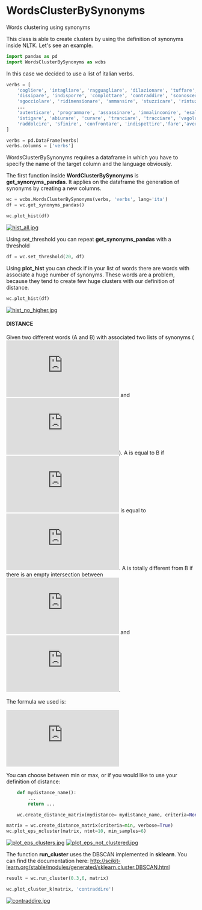 # WordsClusterBySynonyms
Words clustering using synonyms 

This class is able to create clusters by using the definition of synonyms inside NLTK. Let's see an example.

```python
import pandas as pd
import WordsClusterBySynonyms as wcbs
```

In this case we decided to use a list of italian verbs.

```python
verbs = [
    'cogliere', 'intagliare', 'ragguagliare', 'dilazionare', 'tuffare',
    'dissipare', 'indisporre', 'complottare', 'contraddire', 'sconoscere',
    'sgocciolare', 'ridimensionare', 'ammansire', 'stuzzicare', 'rintuzzare',
    ...
    'autenticare', 'programmare', 'assassinare', 'immalinconire', 'esalare',
    'istigare', 'abiurare', 'curare', 'tranciare', 'tracciare', 'vagolare',
    'raddolcire', 'sfinire', 'confrontare', 'indispettire','fare','avere','vivere'
]
```

```python
verbs = pd.DataFrame(verbs)
verbs.columns = ['verbs']
```
WordsClusterBySynonyms requires a dataframe in which you have to specify the name of the target column and the language obviously.

The first function inside **WordClusterBySynonyms** is **get_synonyms_pandas**. It applies on the dataframe the generation of synonyms by creating a new columns.

```python
wc = wcbs.WordsClusterBySynonyms(verbs, 'verbs', lang='ita')
df = wc.get_synonyms_pandas()
```


```python
wc.plot_hist(df)
```
[![hist_all.jpg](https://s17.postimg.org/ngd79azu7/hist_all.jpg)](https://postimg.org/image/5dk4i33zf/)

Using set_threshold you can repeat **get_synonyms_pandas** with a threshold

```python
df = wc.set_threshold(20, df)
```
Using **plot_hist** you can check if in your list of words there are words with associate a huge number of synonyms. These words are a problem, because they tend to create few huge clusters with our definition of distance.

```python
wc.plot_hist(df)
```
[![hist_no_higher.jpg](https://s17.postimg.org/5qbioa1ov/hist_no_higher.jpg)](https://postimg.org/image/e8kysm87f/)

#### DISTANCE
Given two different words (A and B) with associated two lists of synonyms ( ![sa](https://latex.codecogs.com/gif.latex?S_A)  and ![sb](https://latex.codecogs.com/gif.latex?S_B)). A is equal to B if ![sa](https://latex.codecogs.com/gif.latex?S_A) is equal to ![sb](https://latex.codecogs.com/gif.latex?S_B). A is totally different from B if there is an empty intersection between ![sa](https://latex.codecogs.com/gif.latex?S_A) and ![sb](https://latex.codecogs.com/gif.latex?S_B).

The formula we used is:

![formula](https://latex.codecogs.com/gif.latex?%5Cfrac%7BS_A%20%5Ccap%20S_B%7D%7Bmin%28len%28S_A%29%2Clen%28S_B%29%29%7D)

You can choose between min or max, or if you would like to use your definition of distance:

```python
    def mydistance_name():
        ...
        return ...

    wc.create_distance_matrix(mydistance= mydistance_name, criteria=None, verbose=True)
```
```python
matrix = wc.create_distance_matrix(criteria=min, verbose=True)
wc.plot_eps_ncluster(matrix, ntot=10, min_samples=6)
```
[![plot_eps_clusters.jpg](https://s17.postimg.org/g6n1cmqof/plot_eps_clusters.jpg)](https://postimg.org/image/bkqx4a557/)
[![plot_eps_not_clustered.jpg](https://s17.postimg.org/oowhgzkcf/plot_eps_not_clustered.jpg)](https://postimg.org/image/9sxy9e8xn/)

The function **run_cluster** uses the DBSCAN implemented in **sklearn**. 
You can find the documentation here: http://scikit-learn.org/stable/modules/generated/sklearn.cluster.DBSCAN.html

```python
result = wc.run_cluster(0.3,6, matrix)
```

```python
wc.plot_cluster_k(matrix, 'contraddire')
```
[![contraddire.jpg](https://s17.postimg.org/t9inwcbvz/contraddire.jpg)](https://postimg.org/image/fslpdh1kb/)
